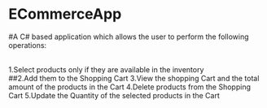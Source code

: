 # ECommerceApp
#A C# based application which allows the user to perform the following operations:

<br>1.Select products only if they are available in the inventory </br>
##2.Add them to the Shopping Cart
3.View the shopping Cart and the total amount of the products in the Cart
4.Delete products from the Shopping Cart 
5.Update the Quantity of the selected products in the Cart
